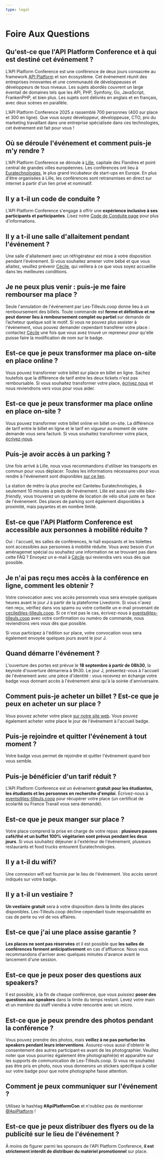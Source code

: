 ```yaml
---
type: legal
---
```


# Foire Aux Questions

## Qu'est-ce que l'API Platform Conference et à qui est destiné cet événement ?

L'API Platform Conference est une conférence de deux jours consacrée au framework [API Platform](https://api-platform.com/) et son écosystème. Cet événement réunit des entreprises innovantes et une communauté de développeuses et développeurs de tous niveaux. Les sujets abordés couvrent un large éventail de domaines tels que les API, PHP, Symfony, Go, JavaScript, FrankenPHP, et bien plus. Les sujets sont délivrés en anglais et en français, avec deux scènes en parallèle. 

L'API Platform Conference 2025 a rassemblé 700 personnes (400 sur place et 300 en ligne). Que vous soyez développeur, développeuse, CTO, pro du marketing travaillant dans une entreprise spécialisée dans ces technologies, cet événement est fait pour vous !

## Où se déroule l'événement et comment puis-je m'y rendre ?

L'API Platform Conference se déroule à [Lille](https://en.lilletourism.com/), capitale des Flandres et point central de grandes villes européennes. Les conférences ont lieu à [Euratechnologies](https://www.euratechnologies.com/), le plus grand incubateur de start-ups en Europe. En plus d'être organisées à Lille, les conférences sont retransmises en direct sur internet à partir d'un lien privé et nominatif.

## Il y a t-il un code de conduite ?

L'API Platform Conference s'engage à offrir une **expérience inclusive à ses participants et participantes**. Lisez notre [Code de Conduite page](/con/2026/code-de-conduite/) pour plus d'informations.

## Il y a t-il une salle d'allaitement pendant l'événement ?

Une salle d'allaitement avec un réfrigérateur est mise à votre disposition pendant l'événement. Si vous souhaitez amener votre bébé et que vous allaitez, veuillez prévenir [Cécile](mailto:cecile@les-tilleuls.coop), qui veillera à ce que vous soyez accueillie dans les meilleures conditions.

## Je ne peux plus venir : puis-je me faire rembourser ma place ?

Seule l'annulation de l'événement par Les-Tilleuls.coop donne lieu à un remboursement des billets. Toute commande est **ferme et définitive et ne peut donner lieu à remboursement complet ou partiel** sur demande de l’acheteur quelque soit le motif. Si vous ne pouvez plus assister à l'événement, vous pouvez demander cependant transférer votre place : contactez [Cécile](mailto:cecile@les-tilleuls.coop) une fois que vous avez trouvé un repreneur pour qu'elle puisse faire la modification de nom sur le badge.

## Est-ce que je peux transformer ma place on-site en place online ?

Vous pouvez transformer votre billet sur place en billet en ligne. Sachez toutefois que la différence de tarif entre les deux tickets n'est pas remboursable. Si vous souhaitez transformer votre place, [écrivez nous](mailto:events@les-tilleuls.coop) et nous reviendrons vers vous pour vous aider.

## Est-ce que je peux transformer ma place online en place on-site ?

Vous pouvez transformer votre billet online en billet on-site. La différence de tarif entre le billet en ligne et le tarif en vigueur au moment de votre demande vous sera facturé. Si vous souhaitez transformer votre place, [écrivez-nous](mailto:events@les-tilleuls.coop).


## Puis-je avoir accès à un parking ?

Une fois arrivé à Lille, nous vous recommandons d'utiliser les transports en commun pour vous déplacer. Toutes les informations nécessaires pour vous rendre à l'événement sont disponibles [sur ce lien](#venue).

La station de métro la plus proche est Canteleu Euratechnologies, à seulement 10 minutes à pieds de l'événement. Lille est aussi une ville _bike-friendly_, vous trouverez un système de location de vélo situé juste en face de l'événement. Des places de parking sont également disponibles à proximité, mais payantes et en nombre limité. 

## Est-ce que l'API Platform Conference est accessible aux personnes à mobilité réduite ?

Oui : l'accueil, les salles de conférences, le hall exposants et les toilettes sont accessibles aux personnes à mobilité réduite. Vous avez besoin d'un aménagemet spécial ou souhaitez une information ne se trouvant pas dans cette FAQ ? Envoyez un e-mail à [Cécile](mailto:cecile@les-tilleuls.coop) qui reviendra vers vous dès que possible.

## Je n'ai pas reçu mes accès à la conférence en ligne, comment les obtenir ?

Votre convocation avec vos accès personnels vous sera envoyée quelques heures avant le jour J à partir de la plateforme Livestorm. Si vous n'avez rien reçu, vérifiez dans vos spams ou votre corbeille un e-mail provenant de cecile@les-tilleuls.coop. Si ce n'est pas le cas, écrivez-nous à <events@les-tilleuls.coop> avec votre confirmation ou numéro de commande, nous reviendrons vers vous dès que possible.

Si vous participez à l'édition sur place, votre convocation vous sera également envoyée quelques jours avant le jour J.

## Quand démarre l'événement ?

L'ouverture des portes est prévue le **18 septembre à partir de 08h30**, la keynote d'ouverture démarrera à 9h30. Le jour J, présentez-vous à l'accueil de l'événement avec une pièce d'identité : vous recevrez en échange votre badge vous donnant accès à l'événement ainsi qu'à la soirée d'anniversaire.

## Comment puis-je acheter un billet ? Est-ce que je peux en acheter un sur place ?

Vous pouvez acheter votre place [sur notre site web](#pricing). Vous pouvez également acheter votre place le jour de l'événement à l'accueil badge. 

## Puis-je rejoindre et quitter l'événement à tout moment ?

Votre badge vous permet de rejoindre et quitter l'événement quand bon vous semble. 

## Puis-je bénéficier d'un tarif réduit ?

L'API Platform Conference est un événement **gratuit pour les étudiantes, les étudiants et les personnes en recherche d'emploi**. Écrivez-nous à <events@les-tilleuls.coop> pour récupérer votre place (un certificat de scolarité ou France Travail vous sera demandé).

## Est-ce que je peux manger sur place ?

Votre place comprend la prise en charge de votre repas : **plusieurs pauses café/thé et un buffet 100% végétarien sont prévus pendant les deux jours**. Si vous souhaitez déjeuner à l'extérieur de l'événement, plusieurs restaurants et food trucks entourent Euratechnologies.

## Il y a t-il du wifi?

Une connexion wifi est fournie par le lieu de l'événement. Vos accès seront indiqués sur votre badge.

## Il y a t-il un vestiaire ?

**Un vestiaire gratuit** sera à votre disposition dans la limite des places disponibles. Les-Tilleuls.coop décline cependant toute responsabilité en cas de perte ou vol de vos affaires.

## Est-ce que j'ai une place assise garantie ?

**Les places ne sont pas réservées** et il est possible que **les salles de conférences ferment anticipativement** en cas d'affluence. Nous vous recommandons d'arriver avec quelques minutes d'avance avant le lancement d'une session. 

## Est-ce que je peux poser des questions aux speakers?

Il est possible, à la fin de chaque conférence, que vous puissiez **poser des questions aux speakers** dans la limite du temps restant. Levez votre main et un membre du staff viendra à votre rencontre avec un micro.

## Est-ce que je peux prendre des photos pendant la conférence ?

Vous pouvez prendre des photos, mais **veillez à ne pas perturber les speakers pendant leurs interventions**. Assurez-vous aussi d'obtenir le consentement des autres participant·es avant de les photographier. Veuillez noter que vous pourriez également être photographié(e) et apparaître sur les supports de communication de Les-Tilleuls.coop. Si vous ne souhaitez pas être pris en photo, nous vous donnerons un stickers spécifique à coller sur votre badge pour que notre photographe fasse attention.

## Comment je peux communiquer sur l'événement ?

Utilisez le hashtag **#ApiPlatformCon** et n'oubliez pas de mentionner [@ApiPlatform](https://twitter.com/ApiPlatform) !

## Est-ce que je peux distribuer des flyers ou de la publicité sur le lieu de l'événement ?

À moins de figurer parmi les sponsors de l'API Platform Conference, **il est strictement interdit de distribuer du matériel promotionnel** sur place.
